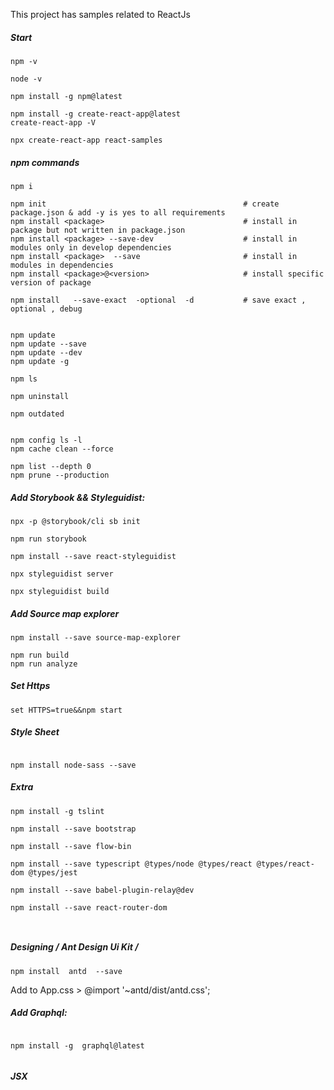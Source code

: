 This project has samples related to ReactJs

#####  Start 

```
npm -v

node -v

npm install -g npm@latest

npm install -g create-react-app@latest
create-react-app -V

npx create-react-app react-samples

```


##### npm commands
```
npm i	

npm init                                            # create package.json & add -y is yes to all requirements
npm install <package>                               # install in package but not written in package.json
npm install <package> --save-dev                    # install in modules only in develop dependencies
npm install <package>  --save                       # install in modules in dependencies
npm install <package>@<version>                     # install specific version of package

npm install	  --save-exact  -optional  -d           # save exact , optional , debug 


npm update	
npm update --save
npm update --dev
npm update -g

npm ls

npm uninstall 

npm outdated


npm config ls -l
npm cache clean --force

npm list --depth 0 
npm prune --production

```

##### Add Storybook &&  Styleguidist: 
```
npx -p @storybook/cli sb init

npm run storybook

npm install --save react-styleguidist

npx styleguidist server

npx styleguidist build

```
##### Add Source map explorer
```
npm install --save source-map-explorer

npm run build
npm run analyze

```

##### Set Https 
```
set HTTPS=true&&npm start

```

##### Style Sheet 
```

npm install node-sass --save

```

##### Extra 
```
npm install -g tslint

npm install --save bootstrap

npm install --save flow-bin

npm install --save typescript @types/node @types/react @types/react-dom @types/jest

npm install --save babel-plugin-relay@dev

npm install --save react-router-dom



```


##### Designing / Ant Design Ui Kit /
```
npm install  antd  --save

```
Add to App.css  >    @import '~antd/dist/antd.css';


##### Add Graphql:
```

npm install -g  graphql@latest


```
##### JSX 
